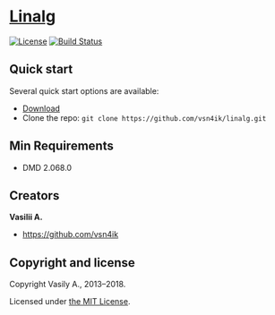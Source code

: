 # [Linalg](https://vsn4ik.github.io/linalg/)

[![License](https://img.shields.io/badge/license-MIT-blue.svg)](LICENSE)
[![Build Status](https://github.com/vsn4ik/linalg/actions/workflows/test.yml/badge.svg)](https://github.com/vsn4ik/linalg/actions/workflows/test.yml)


## Quick start

Several quick start options are available:

* [Download](https://github.com/vsn4ik/linalg/archive/master.zip "Download Linalg")
* Clone the repo: `git clone https://github.com/vsn4ik/linalg.git`


## Min Requirements

* DMD 2.068.0


## Creators

**Vasilii A.**

* <https://github.com/vsn4ik>


## Copyright and license

Copyright Vasily A., 2013&ndash;2018.

Licensed under [the MIT License](LICENSE).
